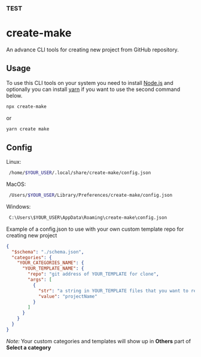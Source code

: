 ### TEST
# create-make
An advance CLI tools for creating new project from GitHub repository.

## Usage
To use this CLI tools on your system you need to install [Node.js](https://nodejs.org) and optionally you can install [yarn](https://classic.yarnpkg.com) if you want to use the second command below.

```bash
npx create-make
```
or
```bash
yarn create make
```


## Config

Linux:
```bash
 /home/$YOUR_USER/.local/share/create-make/config.json 
```

MacOS:
```bash
 /Users/$YOUR_USER/Library/Preferences/create-make/config.json 
```

Windows:
```bash
 C:\Users\$YOUR_USER\AppData\Roaming\create-make\config.json 
```


Example of a config.json to use with your own custom template repo for creating new project

```json
{
  "$schema": "./schema.json",
  "categories": {
    "YOUR_CATEGORIES_NAME": {
      "YOUR_TEMPLATE_NAME": {
        "repo": "git address of YOUR_TEMPLATE for clone",
        "args": [
          {
            "str": "a string in YOUR_TEMPLATE files that you want to replace by project name that user enter",
            "value": "projectName"
          }
        ]
      }
    }
  }
}
```

_Note:_ Your custom categories and templates will show up in __Others__ part of __Select a category__

